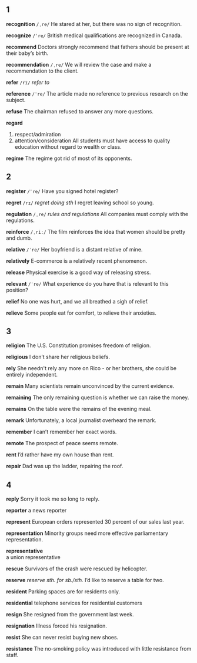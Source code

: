 ## 1
**recognition** 
`/ˌre/`
He stared at her, but there was no sign of recognition.

**recognize** 
`/ˈre/`
British medical qualifications are recognized in Canada.

**recommend** 
Doctors strongly recommend that fathers should be present at their baby’s birth.

**recommendation** 
`/ˌre/`
We will review the case and make a recommendation to the client.

**refer** 
`/rɪ/`
*refer to*

**reference** 
`/ˈre/`
The article made no reference to previous research on the subject.



**refuse** 
The chairman refused to answer any more questions.

**regard** 
1. respect/admiration
2. attention/consideration
All students must have access to quality education without regard to wealth or class.

**regime** 
The regime got rid of most of its opponents.

## 2
**register** 
`/ˈre/`
Have you signed hotel register?

**regret** 
`/rɪ/`
*regret doing sth*
I regret leaving school so young.

**regulation** 
`/ˌre/`
*rules and regulations* 
All companies must comply with the regulations.

**reinforce** 
`/ˌriː/`
The film reinforces the idea that women should be pretty and dumb.

**relative** 
`/ˈre/`
Her boyfriend is a distant relative of mine.

**relatively** 
E-commerce is a relatively recent phenomenon.

**release** 
Physical exercise is a good way of releasing stress.

**relevant** 
`/ˈre/`
What experience do you have that is relevant to this position?

**relief** 
No one was hurt, and we all breathed a sigh of relief.

**relieve** 
Some people eat for comfort, to relieve their anxieties.

## 3
**religion** 
The U.S. Constitution promises freedom of religion.

**religious** 
I don’t share her religious beliefs.

**rely** 
She needn't rely any more on Rico - or her brothers, she could be entirely independent.

**remain** 
Many scientists remain unconvinced by the current evidence.

**remaining** 
The only remaining question is whether we can raise the money.

**remains** 
On the table were the remains of the evening meal.

**remark** 
Unfortunately, a local journalist overheard the remark.

**remember** 
I can’t remember her exact words.

**remote** 
The prospect of peace seems remote.

**rent** 
I’d rather have my own house than rent.

**repair** 
Dad was up the ladder, repairing the roof.

## 4
**reply**
Sorry it took me so long to reply.

**reporter** 
a news reporter

**represent** 
European orders represented 30 percent of our sales last year.

**representation** 
 Minority groups need more effective parliamentary representation.

**representative**  
a union representative

**rescue** 
Survivors of the crash were rescued by helicopter.

**reserve** 
*reserve sth. for sb./sth.*
I’d like to reserve a table for two.

**resident** 
Parking spaces are for residents only.

**residential** 
telephone services for residential customers

**resign**
She resigned from the government last week.

**resignation** 
Illness forced his resignation.

**resist** 
She can never resist buying new shoes.

**resistance** 
The no-smoking policy was introduced with little resistance from staff.